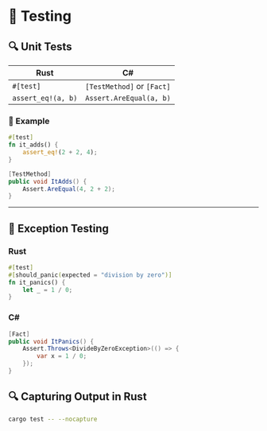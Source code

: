 # 🧪 Testing

## 🔍 Unit Tests

| Rust                     | C#                            |
|--------------------------|-------------------------------|
| `#[test]`                | `[TestMethod]` or `[Fact]`    |
| `assert_eq!(a, b)`       | `Assert.AreEqual(a, b)`       |

### 🧪 Example

```rust
#[test]
fn it_adds() {
    assert_eq!(2 + 2, 4);
}
```

```csharp
[TestMethod]
public void ItAdds() {
    Assert.AreEqual(4, 2 + 2);
}
```

---

## 🧪 Exception Testing

### Rust

```rust
#[test]
#[should_panic(expected = "division by zero")]
fn it_panics() {
    let _ = 1 / 0;
}
```

### C#

```csharp
[Fact]
public void ItPanics() {
    Assert.Throws<DivideByZeroException>(() => {
        var x = 1 / 0;
    });
}
```

## 🔍 Capturing Output in Rust

```bash
cargo test -- --nocapture
```
